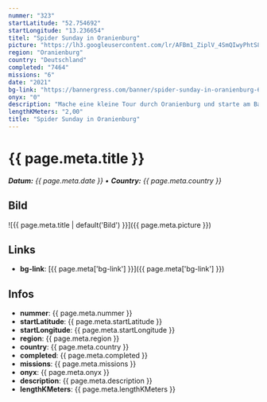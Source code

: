```yaml
---
nummer: "323"
startLatitude: "52.754692"
startLongitude: "13.236654"
titel: "Spider Sunday in Oranienburg"
picture: "https://lh3.googleusercontent.com/lr/AFBm1_ZiplV_4SmQIwyPhtS8wIE59BVs17kIuJSMCBYExKtCqsJKuNyv5ScGo5cR4Ikdv4wSU4OtrrFzPPY-EdVj13sCBAhA-NAFUuypMRrC1gPruRtBcMTOESIBTBDB-FtJ6F9bkWXHTSpdm9z6V7yyiG1JAhr3t2tDCsyFLHZMnq75PqXVyIgfkI1ZDtsRMT6-c6n8KKw5pKmoPb0Wve-RWs0_czI5YhvRFj5NQMjEc7RStkt5g7o91b_N9f6PDNwW5S2gCwxITmAURy6HM0CIPC4pwhkqg0MHkEMJeU7WdI4T1usoJI34dprYKhG4wXWzyc0ljzcEcaKiacvLKw2BSPpKw4L9EOgEF56s8vxywyLOfYWb6yHv2thLUVCEBsOmbYHu8R_jU2mtsqJECeiT1WCVctb33OPiq_7CMiFXZosqPowAgi_kYsOoqCtQETZf4OYrMXX7WcgAJ1zHi_CRtj6dGMGrlaKt6yimL1ZUhM2I-XM3lAo9hnzAv3MxgKxhirqdwRBenm9Q-_TKtzUoqoG0Ko-e_NuVSb9axBI13Cu9-ue5pQPszah5b1tJEj4NzxT2ZvaAC1cmbA-kVrJplrhDffS7IP_kAuNiAvSunhbUBF9rMBJMPZXNig5caWBhsc6AQVCrKtBsPugEaAQROSzLCjD-d0cGsi0OcvvMnQ3ywuBwsoFN06GV1fpezJF46mfRsjAxLpYLE4kKxSezEaniCqB9LbhLa4fTUJTimG9bL3h-EXpEv2hDz-xU4_4u3bUl04oboZrvObAnn8fv5KJAbq4VL7i5YWp07xASIPXpBrEDOwnvR6-jLCgZTzqlPwj6obYokM3hjfGv5k5VwPXMdDcar0s1fQc0"
region: "Oranienburg"
country: "Deutschland"
completed: "7464"
missions: "6"
date: "2021"
bg-link: "https://bannergress.com/banner/spider-sunday-in-oranienburg-67de"
onyx: "0"
description: "Mache eine kleine Tour durch Oranienburg und starte am Bahnhof"
lengthKMeters: "2,00"
title: "Spider Sunday in Oranienburg"
---
```


# {{ page.meta.title }}
_**Datum:** {{ page.meta.date }} • **Country:** {{ page.meta.country }}_

## Bild
![{{ page.meta.title | default('Bild') }}]({{ page.meta.picture }})

## Links
- **bg-link**: [{{ page.meta['bg-link'] }}]({{ page.meta['bg-link'] }})

## Infos
- **nummer**: {{ page.meta.nummer }}
- **startLatitude**: {{ page.meta.startLatitude }}
- **startLongitude**: {{ page.meta.startLongitude }}
- **region**: {{ page.meta.region }}
- **country**: {{ page.meta.country }}
- **completed**: {{ page.meta.completed }}
- **missions**: {{ page.meta.missions }}
- **onyx**: {{ page.meta.onyx }}
- **description**: {{ page.meta.description }}
- **lengthKMeters**: {{ page.meta.lengthKMeters }}

